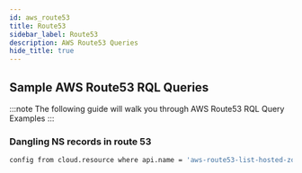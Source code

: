 ```yaml
---
id: aws_route53
title: Route53
sidebar_label: Route53
description: AWS Route53 Queries
hide_title: true
---
```


## Sample AWS Route53 RQL Queries

:::note
The following guide will walk you through AWS Route53 RQL Query Examples
:::

### Dangling NS records in route 53

```bash
config from cloud.resource where api.name = 'aws-route53-list-hosted-zones' as X; config from cloud.resource where api.name = 'aws-route53-list-hosted-zones' as Y; filter "not ($.X.resourceRecordSet[*] size equals 0 or $.X.resourceRecordSet[?(@.type=='NS')].name == $.Y.hostedZone.name)"; show X;
```
